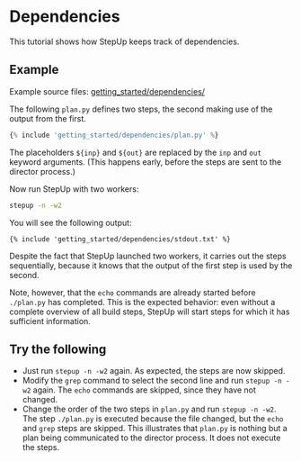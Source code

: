 # Dependencies

This tutorial shows how StepUp keeps track of dependencies.


## Example

Example source files: [getting_started/dependencies/](https://github.com/reproducible-reporting/stepup-core/tree/main/docs/getting_started/dependencies)

The following `plan.py` defines two steps, the second making use of the output from the first.

```python
{% include 'getting_started/dependencies/plan.py' %}
```

The placeholders `${inp}` and `${out}` are replaced by the `inp` and `out` keyword arguments.
(This happens early, before the steps are sent to the director process.)

Now run StepUp with two workers:

```bash
stepup -n -w2
```

You will see the following output:

```
{% include 'getting_started/dependencies/stdout.txt' %}
```

Despite the fact that StepUp launched two workers, it carries out the steps sequentially,
because it knows that the output of the first step is used by the second.

Note, however, that the `echo` commands are already started before `./plan.py` has completed.
This is the expected behavior: even without a complete overview of all build steps,
StepUp will start steps for which it has sufficient information.

## Try the following

- Just run `stepup -n -w2` again. As expected, the steps are now skipped.
- Modify the `grep` command to select the second line and run `stepup -n -w2` again.
  The `echo` commands are skipped, since they have not changed.
- Change the order of the two steps in `plan.py` and run `stepup -n -w2`.
  The step `./plan.py` is executed because the file changed,
  but the `echo` and `grep` steps are skipped.
  This illustrates that `plan.py` is nothing but a plan being communicated to the director process.
  It does not execute the steps.

